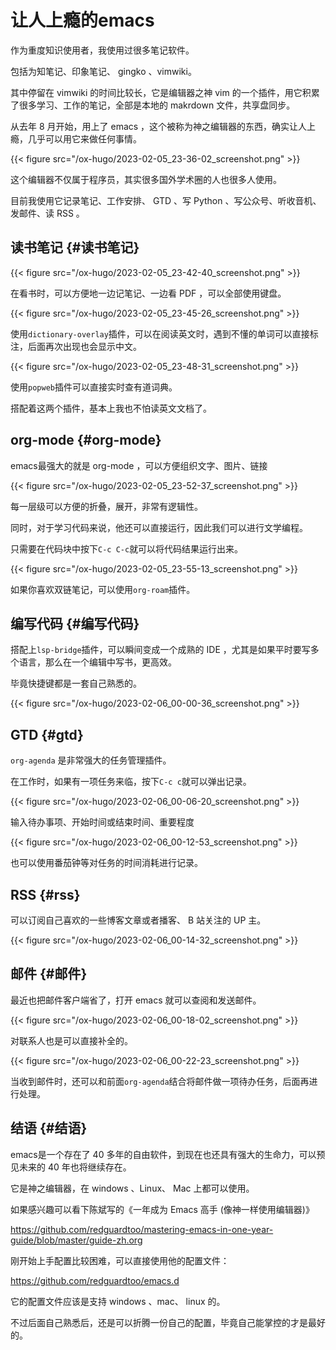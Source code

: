 # 让人上瘾的emacs


作为重度知识使用者，我使用过很多笔记软件。

包括为知笔记、印象笔记、 gingko 、vimwiki。

其中停留在 vimwiki 的时间比较长，它是编辑器之神 vim 的一个插件，用它积累了很多学习、工作的笔记，全部是本地的 makrdown 文件，共享盘同步。

从去年 8 月开始，用上了 emacs ，这个被称为神之编辑器的东西，确实让人上瘾，几乎可以用它来做任何事情。

{{< figure src="/ox-hugo/2023-02-05_23-36-02_screenshot.png" >}}

这个编辑器不仅属于程序员，其实很多国外学术圈的人也很多人使用。

目前我使用它记录笔记、工作安排、 GTD 、写 Python 、写公众号、听收音机、发邮件、读 RSS 。


## 读书笔记 {#读书笔记}

{{< figure src="/ox-hugo/2023-02-05_23-42-40_screenshot.png" >}}

在看书时，可以方便地一边记笔记、一边看 PDF ，可以全部使用键盘。

{{< figure src="/ox-hugo/2023-02-05_23-45-26_screenshot.png" >}}

使用`dictionary-overlay`插件，可以在阅读英文时，遇到不懂的单词可以直接标注，后面再次出现也会显示中文。

{{< figure src="/ox-hugo/2023-02-05_23-48-31_screenshot.png" >}}

使用`popweb`插件可以直接实时查有道词典。

搭配着这两个插件，基本上我也不怕读英文文档了。


## org-mode {#org-mode}

emacs最强大的就是 org-mode ，可以方便组织文字、图片、链接

{{< figure src="/ox-hugo/2023-02-05_23-52-37_screenshot.png" >}}

每一层级可以方便的折叠，展开，非常有逻辑性。

同时，对于学习代码来说，他还可以直接运行，因此我们可以进行文学编程。

只需要在代码块中按下`C-c C-c`就可以将代码结果运行出来。

{{< figure src="/ox-hugo/2023-02-05_23-55-13_screenshot.png" >}}

如果你喜欢双链笔记，可以使用`org-roam`插件。


## 编写代码 {#编写代码}

搭配上`lsp-bridge`插件，可以瞬间变成一个成熟的 IDE ，尤其是如果平时要写多个语言，那么在一个编辑中写书，更高效。

毕竟快捷键都是一套自己熟悉的。

{{< figure src="/ox-hugo/2023-02-06_00-00-36_screenshot.png" >}}


## GTD {#gtd}

`org-agenda` 是非常强大的任务管理插件。

在工作时，如果有一项任务来临，按下`C-c c`就可以弹出记录。

{{< figure src="/ox-hugo/2023-02-06_00-06-20_screenshot.png" >}}

输入待办事项、开始时间或结束时间、重要程度

{{< figure src="/ox-hugo/2023-02-06_00-12-53_screenshot.png" >}}

也可以使用番茄钟等对任务的时间消耗进行记录。


## RSS {#rss}

可以订阅自己喜欢的一些博客文章或者播客、 B 站关注的 UP 主。

{{< figure src="/ox-hugo/2023-02-06_00-14-32_screenshot.png" >}}


## 邮件 {#邮件}

最近也把邮件客户端省了，打开 emacs 就可以查阅和发送邮件。

{{< figure src="/ox-hugo/2023-02-06_00-18-02_screenshot.png" >}}

对联系人也是可以直接补全的。

{{< figure src="/ox-hugo/2023-02-06_00-22-23_screenshot.png" >}}

当收到邮件时，还可以和前面`org-agenda`结合将邮件做一项待办任务，后面再进行处理。


## 结语 {#结语}

emacs是一个存在了 40 多年的自由软件，到现在也还具有强大的生命力，可以预见未来的 40 年也将继续存在。

它是神之编辑器，在 windows 、Linux、 Mac 上都可以使用。

如果感兴趣可以看下陈斌写的《一年成为 Emacs 高手 (像神一样使用编辑器)》

<https://github.com/redguardtoo/mastering-emacs-in-one-year-guide/blob/master/guide-zh.org>

刚开始上手配置比较困难，可以直接使用他的配置文件：

<https://github.com/redguardtoo/emacs.d>

它的配置文件应该是支持 windows 、mac、 linux 的。

不过后面自己熟悉后，还是可以折腾一份自己的配置，毕竟自己能掌控的才是最好的。

